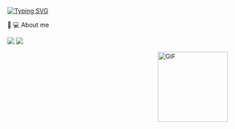 [![Typing SVG](https://readme-typing-svg.demolab.com?font=Arial&weight=500&size=30&pause=30000&color=D7D7D7&center=true&random=false&width=435&lines=Hi%2C+I%C2%B4m+Steven+Montoya)](https://git.io/typing-svg)

<span>🌱 :computer: About me</span>
 <p align="left">
  <img src="https://img.shields.io/badge/Focus-Backend%20Development-dodgerblue" />
  <img src="https://img.shields.io/badge/Languages-English-dodgerblue" />
</p>


<img align="right" alt="GIF" height="160px" src="https://media.giphy.com/media/Ah3zHH7hvsSB2/giphy.gif" />
